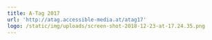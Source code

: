 ```yaml
---
title: A-Tag 2017
url: 'http://atag.accessible-media.at/atag17'
logo: /static/img/uploads/screen-shot-2018-12-23-at-17.24.35.png
---
```


